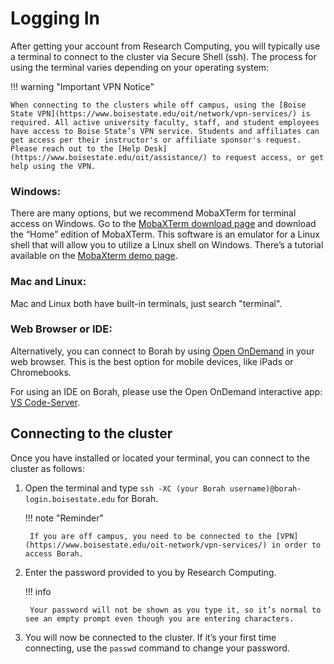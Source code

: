 # Logging In
After getting your account from Research Computing, you will typically use a terminal to connect to the cluster via Secure Shell (ssh). The process for using the terminal varies depending on your operating system:

!!! warning "Important VPN Notice"

    When connecting to the clusters while off campus, using the [Boise State VPN](https://www.boisestate.edu/oit/network/vpn-services/) is required. All active university faculty, staff, and student employees have access to Boise State’s VPN service. Students and affiliates can get access per their instructor's or affiliate sponsor's request. Please reach out to the [Help Desk](https://www.boisestate.edu/oit/assistance/) to request access, or get help using the VPN.

### Windows:

There are many options, but we recommend MobaXTerm for terminal access on Windows. Go to the [MobaXTerm download page](https://mobaxterm.mobatek.net/download.html) and download the “Home” edition of MobaXTerm.
This software is an emulator for a Linux shell that will allow you to utilize a Linux shell on Windows.
There’s a tutorial available on the [MobaXterm demo page](https://mobaxterm.mobatek.net/demo.html).

### Mac and Linux:

Mac and Linux both have built-in terminals, just search "terminal".

### Web Browser or IDE:

Alternatively, you can connect to Borah by using [Open OnDemand](open_ondemand.md) in your web browser. This is the best option for mobile devices, like iPads or Chromebooks.

For using an IDE on Borah, please use the Open OnDemand interactive app: [VS Code-Server](open_ondemand.md#vs-code-server).


## Connecting to the cluster
Once you have installed or located your terminal, you can connect to the cluster as follows:

1. Open the terminal and type `ssh -XC (your Borah username)@borah-login.boisestate.edu` for Borah.

    !!! note "Reminder"

        If you are off campus, you need to be connected to the [VPN](https://www.boisestate.edu/oit-network/vpn-services/) in order to access Borah.

2. Enter the password provided to you by Research Computing.

    !!! info

        Your password will not be shown as you type it, so it’s normal to see an empty prompt even though you are entering characters.

3. You will now be connected to the cluster.
If it’s your first time connecting, use the `passwd` command to change your password.
